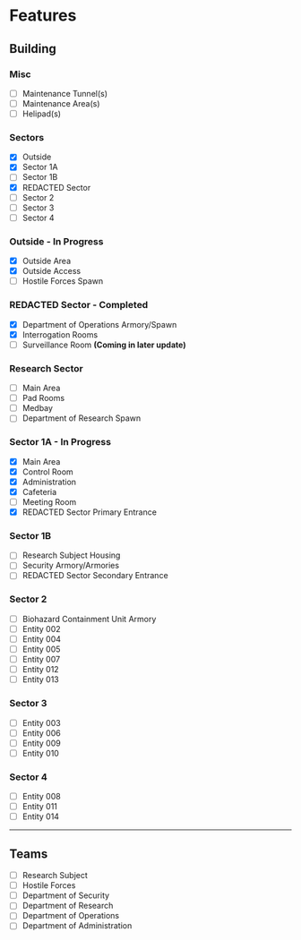 # Features

## Building

### Misc
- [ ] Maintenance Tunnel(s)
- [ ] Maintenance Area(s)
- [ ] Helipad(s)

### Sectors
- [X] Outside
- [X] Sector 1A
- [ ] Sector 1B
- [X] REDACTED Sector
- [ ] Sector 2
- [ ] Sector 3
- [ ] Sector 4

### Outside - In Progress
- [X] Outside Area
- [X] Outside Access
- [ ] Hostile Forces Spawn

### REDACTED Sector - Completed
- [X] Department of Operations Armory/Spawn
- [X] Interrogation Rooms
- [ ] Surveillance Room **(Coming in later update)**

### Research Sector
- [ ] Main Area
- [ ] Pad Rooms
- [ ] Medbay
- [ ] Department of Research Spawn

### Sector 1A - In Progress
- [X] Main Area
- [X] Control Room
- [X] Administration
- [X] Cafeteria
- [ ] Meeting Room
- [X] REDACTED Sector Primary Entrance

### Sector 1B
- [ ] Research Subject Housing
- [ ] Security Armory/Armories
- [ ] REDACTED Sector Secondary Entrance

### Sector 2
- [ ] Biohazard Containment Unit Armory
- [ ] Entity 002
- [ ] Entity 004
- [ ] Entity 005
- [ ] Entity 007
- [ ] Entity 012
- [ ] Entity 013

### Sector 3
- [ ] Entity 003
- [ ] Entity 006
- [ ] Entity 009
- [ ] Entity 010

### Sector 4
- [ ] Entity 008
- [ ] Entity 011
- [ ] Entity 014

---

## Teams
- [ ] Research Subject
- [ ] Hostile Forces
- [ ] Department of Security
- [ ] Department of Research
- [ ] Department of Operations
- [ ] Department of Administration
